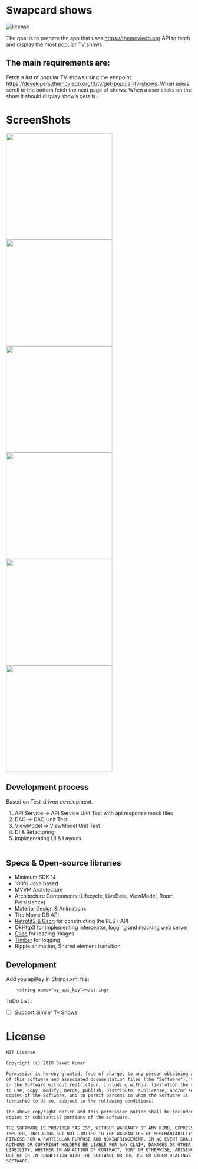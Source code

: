 # Swapcard shows
![license](https://img.shields.io/badge/license-MIT%20License-blue.svg) 

The goal is to prepare the app that uses https://themoviedb.org API to fetch and display the most popular TV shows. 

## The main requirements are:

Fetch a list of popular TV shows using the endpoint: https://developers.themoviedb.org/3/tv/get-popular-tv-shows. When users scroll to the bottom fetch the next page of shows. When a user clicks on the show it should display show’s details.



# ScreenShots
<p float="left">
  <img width="288" src="./Screenshot_20180924-030126.jpg">
  <img width="288" src="./Screenshot_20180924-030134.jpg">
  <img width="288" src="./Screenshot_20180924-030141.jpg">
  
  <img width="288" src="./Screenshot_20180924-030150.jpg">
  <img width="288" src="./Screenshot_20180924-030200.jpg">
  <img width="288" src="./Screenshot_20180924-030411.jpg">
</p>


## Development process
Based on Test-driven development.<br>
1. API Service -> API Service Unit Test with api response mock files
2. DAO -> DAO Unit Test
3. ViewModel -> ViewModel Unit Test
4. DI & Refactoring
5. Implmentating UI & Layouts <br><br>

## Specs & Open-source libraries
- Minimum SDK 14
- 100% Java based
- MVVM Architecture
- Architecture Components (Lifecycle, LiveData, ViewModel, Room Persistence)
- Material Design & Animations
- The Movie DB API
- [Retrofit2 & Gson](https://github.com/square/retrofit) for constructing the REST API
- [OkHttp3](https://github.com/square/okhttp) for implementing interceptor, logging and mocking web server
- [Glide](https://github.com/bumptech/glide) for loading images
- [Timber](https://github.com/JakeWharton/timber) for logging
- Ripple animation, Shared element transition

## Development 

Add you apiKey in Strings.xml file. 
```
    <string name="my_api_key"></string>
```

ToDo List : 

- [ ] Support Similar Tv Shows 



# License
```xml
MIT License

Copyright (c) 2018 Saket Kumar

Permission is hereby granted, free of charge, to any person obtaining a copy
of this software and associated documentation files (the "Software"), to deal
in the Software without restriction, including without limitation the rights
to use, copy, modify, merge, publish, distribute, sublicense, and/or sell
copies of the Software, and to permit persons to whom the Software is
furnished to do so, subject to the following conditions:

The above copyright notice and this permission notice shall be included in all
copies or substantial portions of the Software.

THE SOFTWARE IS PROVIDED "AS IS", WITHOUT WARRANTY OF ANY KIND, EXPRESS OR
IMPLIED, INCLUDING BUT NOT LIMITED TO THE WARRANTIES OF MERCHANTABILITY,
FITNESS FOR A PARTICULAR PURPOSE AND NONINFRINGEMENT. IN NO EVENT SHALL THE
AUTHORS OR COPYRIGHT HOLDERS BE LIABLE FOR ANY CLAIM, DAMAGES OR OTHER
LIABILITY, WHETHER IN AN ACTION OF CONTRACT, TORT OR OTHERWISE, ARISING FROM,
OUT OF OR IN CONNECTION WITH THE SOFTWARE OR THE USE OR OTHER DEALINGS IN THE
SOFTWARE.

```
